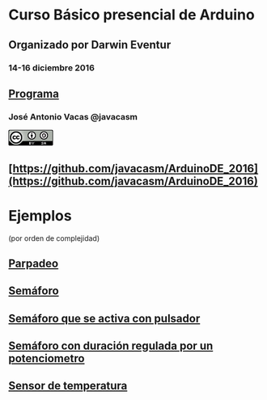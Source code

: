 # Curso Básico presencial de Arduino

## Organizado por Darwin Eventur

### 14-16 diciembre 2016

## [Programa](./programa.md)

### José Antonio Vacas @javacasm

![cc](./images/CCbySQ_88x31.png)

## [https://github.com/javacasm/ArduinoDE_2016](https://github.com/javacasm/ArduinoDE_2016)

# Ejemplos

(por orden de complejidad)

## [Parpadeo](./Parpadep/Parpadeo.ino)

## [Semáforo](./semaforo/semaforo.ino)

## [Semáforo que se activa con pulsador](./semaforoPulsador/semaforoPulsador.ino)

## [Semáforo con duración regulada por un potenciometro](./semaforovariable/semaforovariable.ino)

## [Sensor de temperatura](./lecturaSensorTemperatura/lecturaSensorTemperatura.ino)
